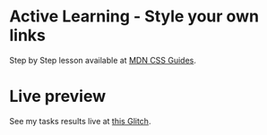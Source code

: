 # Active Learning - Style your own links

Step by Step lesson available at [MDN CSS Guides](https://developer.mozilla.org/en-US/docs/Learn/CSS/Styling_text/Styling_links).

# Live preview

See my tasks results live at [this Glitch]().
